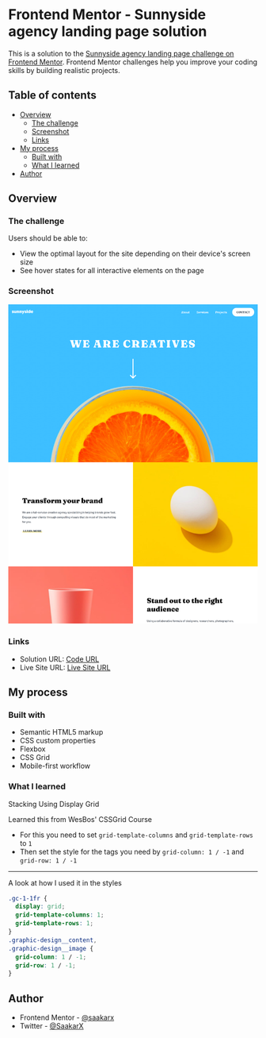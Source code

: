# Frontend Mentor - Sunnyside agency landing page solution

This is a solution to the [Sunnyside agency landing page challenge on Frontend Mentor](https://www.frontendmentor.io/challenges/sunnyside-agency-landing-page-7yVs3B6ef). Frontend Mentor challenges help you improve your coding skills by building realistic projects.

## Table of contents

- [Overview](#overview)
  - [The challenge](#the-challenge)
  - [Screenshot](#screenshot)
  - [Links](#links)
- [My process](#my-process)
  - [Built with](#built-with)
  - [What I learned](#what-i-learned)
- [Author](#author)

## Overview

### The challenge

Users should be able to:

- View the optimal layout for the site depending on their device's screen size
- See hover states for all interactive elements on the page

### Screenshot

![](./assets/images/screenshot.png)

### Links

- Solution URL: [Code URL](https://github.com/saakarx/sunnyside-agency-landing-page)
- Live Site URL: [Live Site URL](https://sunnyside-agency-landing-page-ashen.vercel.app/)

## My process

### Built with

- Semantic HTML5 markup
- CSS custom properties
- Flexbox
- CSS Grid
- Mobile-first workflow

### What I learned

Stacking Using Display Grid

Learned this from WesBos' CSSGrid Course

- For this you need to set `grid-template-columns` and `grid-template-rows` to `1`
- Then set the style for the tags you need by `grid-column: 1 / -1` and `grid-row: 1 / -1`

---

A look at how I used it in the styles

```css
.gc-1-1fr {
  display: grid;
  grid-template-columns: 1;
  grid-template-rows: 1;
}
.graphic-design__content,
.graphic-design__image {
  grid-column: 1 / -1;
  grid-row: 1 / -1;
}
```

## Author

- Frontend Mentor - [@saakarx](https://www.frontendmentor.io/profile/saakarx)
- Twitter - [@SaakarX](https://www.twitter.com/SaakarX)
